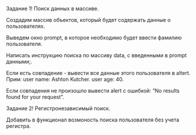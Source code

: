 Задание 1! Поиск данных в массиве.

Создадим массив объектов, который будет содержать данные о пользователях.​

Выведем окно prompt, в которое необходимо будет ввести фамилию пользователя.​

Написать инструкцию поиска по массиву data, с введенными в prompt данными;.

Если есть совпадение - вывести все данные этого пользователя в altert.
Прим:​
user name: Ashton Kutcher.​
user age: 40.​

Если совпадения не произошло вывести alert с ошибкой:
“No results found for your request”​.

Задание 2! Регистронезависимый поиск.

Добавить в функционал возмоность поиска пользователя без учета регистра.
